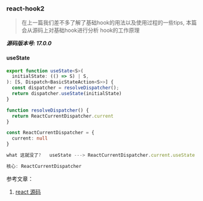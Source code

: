 ### react-hook2

> 在上一篇我们差不多了解了基础hook的用法以及使用过程的一些tips, 本篇会从源码上对基础hook进行分析 hook的工作原理

***源码版本号: 17.0.0***

#### useState

```ts
export function useState<S>(
  initialState: (() => S) | S,
): [S, Dispatch<BasicStateAction<S>>] {
  const dispatcher = resolveDispatcher();
  return dispatcher.useState(initialState)
}

function resolveDispatcher() {
  return ReactCurrentDispatcher.current
}

const ReactCurrentDispatcher = {
  current: null
}

what 这就没了?   useState ---> ReactCurrentDispatcher.current.useState 

核心: ReactCurrentDispatcher

```






参考文章：
  1. [react 源码](https://github.com/facebook/react)   